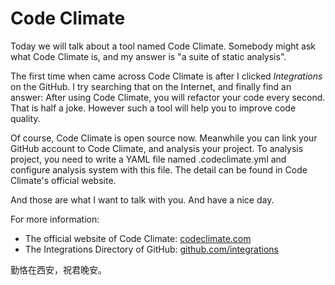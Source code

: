 # Code Climate

Today we will talk about a tool named Code Climate. Somebody might ask what Code Climate is, and my answer is "a suite of static analysis".

The first time when came across Code Climate is after I clicked *Integrations* on the GitHub. I try searching that on the Internet,
and finally find an answer: After using Code Climate, you will refactor your code every second. That is half a joke.
However such a tool will help you to improve code quality.

Of course, Code Climate is open source now. Meanwhile you can link your GitHub account to Code Climate, and analysis your project.
To analysis project, you need to write a YAML file named .codeclimate.yml and configure analysis system with this file. 
The detail can be found in Code Climate's official website.

And those are what I want to talk with you. And have a nice day.

For more information:

* The official website of Code Climate: [codeclimate.com](https://codeclimate.com)
* The Integrations Directory of GitHub: [github.com/integrations](https://github.com/integrations) 

勤恪在西安，祝君晚安。
